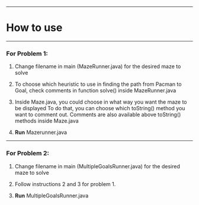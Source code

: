 ***
# How to use
***
### For Problem 1:

1) Change filename in main (MazeRunner.java) for the desired maze to solve

2) To choose which heuristic to use in finding the path from Pacman to Goal,
  check comments in function solve() inside MazeRunner.java
  
3) Inside Maze.java, you could choose in what way you want the maze to be displayed
	To do that, you can choose which toString() method you want to comment out.
	Comments are also available above toString() methods inside Maze.java
	
4) **Run** Mazerunner.java
***
### For Problem 2:
1) Change filename in main (MultipleGoalsRunner.java) for the desired maze to solve

1) Follow instructions 2 and 3 for problem 1.

2) **Run** MultipleGoalsRunner.java
